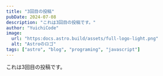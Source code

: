 ```yaml
---
title: "3回目の投稿"
pubDate: 2024-07-08
description: "これは3回目の投稿です。"
author: "YuichiCode"
image: 
  url: "https:docs.astro.build/assets/full-logo-light.png"
  alt: "Astroのロゴ"
tags: ["astro", "blog", "programing", "javascript"]
---
```


これは3回目の投稿です。